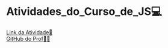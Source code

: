 # Atividades_do_Curso_de_JS:computer:
[Link da Atividade:blue_book:](https://gabrielcordeirobarrosoteles.github.io/Atividades_do_Curso_de_JS/)   
[GitHub do Prof:teacher:](https://github.com/endobrasil)
